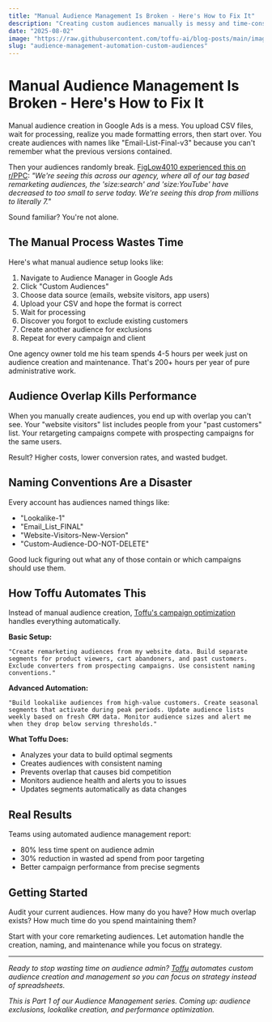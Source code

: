 ```yaml
---
title: "Manual Audience Management Is Broken - Here's How to Fix It"
description: "Creating custom audiences manually is messy and time-consuming. Here's how to automate the entire process and stop wasting time on audience admin."
date: "2025-08-02" 
image: "https://raw.githubusercontent.com/toffu-ai/blog-posts/main/images/audience-management-automation-hero.avif"
slug: "audience-management-automation-custom-audiences"
---
```


# Manual Audience Management Is Broken - Here's How to Fix It

Manual audience creation in Google Ads is a mess. You upload CSV files, wait for processing, realize you made formatting errors, then start over. You create audiences with names like "Email-List-Final-v3" because you can't remember what the previous versions contained.

Then your audiences randomly break. [FigLow4010 experienced this on r/PPC](https://reddit.com/r/PPC/comments/1l7josu/google_ads_youtube_and_search_audiences_dropped/): *"We're seeing this across our agency, where all of our tag based remarketing audiences, the 'size:search' and 'size:YouTube' have decreased to too small to serve today. We're seeing this drop from millions to literally 7."*

Sound familiar? You're not alone.

## The Manual Process Wastes Time

Here's what manual audience setup looks like:

1. Navigate to Audience Manager in Google Ads
2. Click "Custom Audiences" 
3. Choose data source (emails, website visitors, app users)
4. Upload your CSV and hope the format is correct
5. Wait for processing
6. Discover you forgot to exclude existing customers
7. Create another audience for exclusions
8. Repeat for every campaign and client

One agency owner told me his team spends 4-5 hours per week just on audience creation and maintenance. That's 200+ hours per year of pure administrative work.

## Audience Overlap Kills Performance

When you manually create audiences, you end up with overlap you can't see. Your "website visitors" list includes people from your "past customers" list. Your retargeting campaigns compete with prospecting campaigns for the same users.

Result? Higher costs, lower conversion rates, and wasted budget.

## Naming Conventions Are a Disaster

Every account has audiences named things like:
- "Lookalike-1"
- "Email_List_FINAL" 
- "Website-Visitors-New-Version"
- "Custom-Audience-DO-NOT-DELETE"

Good luck figuring out what any of those contain or which campaigns should use them.

## How Toffu Automates This

Instead of manual audience creation, [Toffu's campaign optimization](https://toffu.ai/academy/campaign-optimization) handles everything automatically.

**Basic Setup:**
```
"Create remarketing audiences from my website data. Build separate segments for product viewers, cart abandoners, and past customers. Exclude converters from prospecting campaigns. Use consistent naming conventions."
```

**Advanced Automation:**
```
"Build lookalike audiences from high-value customers. Create seasonal segments that activate during peak periods. Update audience lists weekly based on fresh CRM data. Monitor audience sizes and alert me when they drop below serving thresholds."
```

**What Toffu Does:**
- Analyzes your data to build optimal segments
- Creates audiences with consistent naming
- Prevents overlap that causes bid competition  
- Monitors audience health and alerts you to issues
- Updates segments automatically as data changes

## Real Results

Teams using automated audience management report:
- 80% less time spent on audience admin
- 30% reduction in wasted ad spend from poor targeting
- Better campaign performance from precise segments

## Getting Started

Audit your current audiences. How many do you have? How much overlap exists? How much time do you spend maintaining them?

Start with your core remarketing audiences. Let automation handle the creation, naming, and maintenance while you focus on strategy.

---

*Ready to stop wasting time on audience admin? [Toffu](https://toffu.ai) automates custom audience creation and management so you can focus on strategy instead of spreadsheets.*

*This is Part 1 of our Audience Management series. Coming up: audience exclusions, lookalike creation, and performance optimization.*

